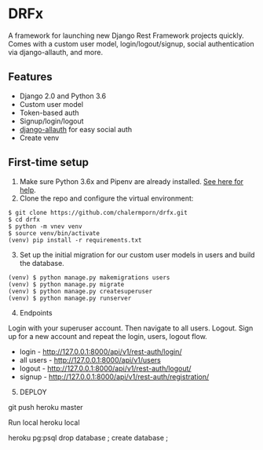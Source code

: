 # DRFx

A framework for launching new Django Rest Framework projects quickly. Comes with a custom user model, login/logout/signup, social authentication via django-allauth, and more.

## Features

- Django 2.0 and Python 3.6
- Custom user model
- Token-based auth
- Signup/login/logout
- [django-allauth](https://github.com/pennersr/django-allauth) for easy social auth
- Create venv

## First-time setup

1.  Make sure Python 3.6x and Pipenv are already installed. [See here for help](https://djangoforbeginners.com/initial-setup/).
2.  Clone the repo and configure the virtual environment:

```
$ git clone https://github.com/chalermporn/drfx.git
$ cd drfx
$ python -m vnev venv
$ source venv/bin/activate
(venv) pip install -r requirements.txt
```

3.  Set up the initial migration for our custom user models in users and build the database.

```
(venv) $ python manage.py makemigrations users
(venv) $ python manage.py migrate
(venv) $ python manage.py createsuperuser
(venv) $ python manage.py runserver
```

4.  Endpoints

Login with your superuser account. Then navigate to all users. Logout. Sign up for a new account and repeat the login, users, logout flow.

- login - http://127.0.0.1:8000/api/v1/rest-auth/login/
- all users - http://127.0.0.1:8000/api/v1/users
- logout - http://127.0.0.1:8000/api/v1/rest-auth/logout/
- signup - http://127.0.0.1:8000/api/v1/rest-auth/registration/

5.  DEPLOY

git push heroku master

Run local
heroku local

heroku pg:psql
drop database <database name>;
create database <database name>;
